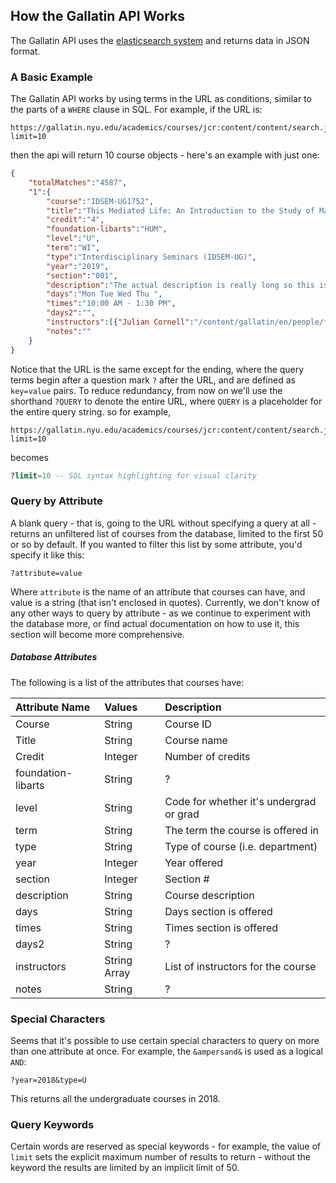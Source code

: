 
## How the Gallatin API Works
The Gallatin API uses the [elasticsearch system][elastic-search-api] and returns data in JSON format.

### A Basic Example
The Gallatin API works by using terms in the URL as conditions, similar to the parts of a `WHERE` clause in SQL. For example, if the URL is:

```
https://gallatin.nyu.edu/academics/courses/jcr:content/content/search.json?limit=10
```

then the api will return 10 course objects - here's an example with just one:

``` JSON
{
    "totalMatches":"4587",
	"1":{
		"course":"IDSEM-UG1752",
		"title":"This Mediated Life: An Introduction to the Study of Mass Media",
		"credit":"4",
		"foundation-libarts":"HUM",
		"level":"U",
		"term":"WI",
		"type":"Interdisciplinary Seminars (IDSEM-UG)",
		"year":"2019",
		"section":"001",
		"description":"The actual description is really long so this is a placeholder for it",
		"days":"Mon Tue Wed Thu ",
		"times":"10:00 AM - 1:30 PM",
		"days2":"",
		"instructors":[{"Julian Cornell":"/content/gallatin/en/people/faculty/jc266"}],
		"notes":""
	}
}
```

 Notice that the URL is the same except for the ending, where the query terms begin after a question mark `?` after the URL, and are defined as `key=value` pairs. To reduce redundancy, from now on we'll use the shorthand `?QUERY` to denote the entire URL, where `QUERY` is a placeholder for the entire query string. so for example,

```
https://gallatin.nyu.edu/academics/courses/jcr:content/content/search.json?limit=10
```
becomes
```SQL
?limit=10 -- SQL syntax highlighting for visual clarity
```

### Query by Attribute
A blank query - that is, going to the URL without specifying a query at all - returns an unfiltered list of courses from the database, limited to the first 50 or so by default. If you wanted to filter this list by some attribute, you'd specify it like this:

```
?attribute=value
```

Where `attribute` is the name of an attribute that courses can have, and value is a string (that isn't enclosed in quotes). Currently, we don't know of any other ways to query by attribute - as we continue to experiment with the database more, or find actual documentation on how to use it, this section will become more comprehensive.

##### Database Attributes
The following is a list of the attributes that courses have:

Attribute Name		| Values	| Description
:---				| :---		| :---
Course  			| String	|  Course ID
Title  				| String	|  Course name
Credit  			| Integer	|  Number of credits
foundation-libarts  | String	|  ?
level  				| String	|  Code for whether it's undergrad or grad
term  				| String	|  The term the course is offered in
type  				| String	|  Type of course (i.e. department)
year  				| Integer	|  Year offered
section  			| Integer	|  Section #
description  		| String	|  Course description
days  				| String	|  Days section is offered
times  				| String	|  Times section is offered
days2  				| String	|  ?
instructors  		| String Array|List of instructors for the course
notes  				| String	|  ?

### Special Characters
Seems that it's possible to use certain special characters to query on more than one attribute at once. For example, the `&ampersand&` is used as a logical `AND`:

```
?year=2018&type=U
```

This returns all the undergraduate courses in 2018.

### Query Keywords
Certain words are reserved as special keywords - for example, the value of `limit` sets the explicit maximum number of results to return - without the keyword the results are limited by an implicit limit of 50.

[gallatin-api]: https://gallatin.nyu.edu/academics/courses/jcr:content/content/search.json
[elastic-search-api]: https://www.elastic.co/guide/en/elasticsearch/reference/current/_the_search_api.html
